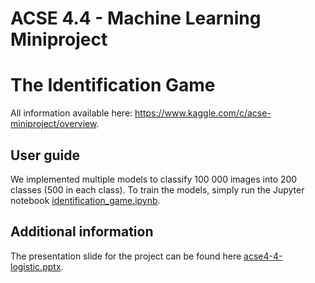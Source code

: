 # ACSE 4.4 - Machine Learning Miniproject

# The Identification Game
All information available here: https://www.kaggle.com/c/acse-miniproject/overview.

## User guide
We implemented multiple models to classify 100 000 images into 200 classes (500 in each class). To train the models, simply run the Jupyter notebook [identification_game.ipynb](identification_game.ipynb).

## Additional information
The presentation slide for the project can be found here [acse4-4-logistic.pptx](acse4-4-logistic.pptx).
